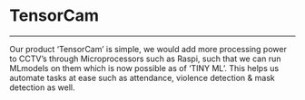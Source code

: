 <h1>TensorCam</h1>
<hr></hr>
Our product ‘TensorCam’ is simple, we would add more processing power to CCTV’s through Microprocessors such as Raspi, such that we can run MLmodels on them which is now possible as of ‘TINY ML’. This helps us automate tasks at ease such as attendance, violence detection & mask detection as well.
